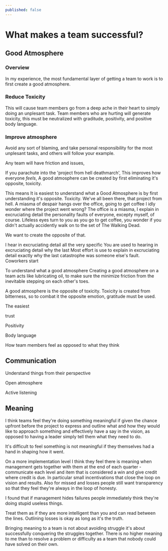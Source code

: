 ```yaml
---
published: false
---
```

# What makes a team successful?

## Good Atmosphere

### Overview
In my experience, the most fundamental layer of getting a team to work is to first create a good atmosphere. 

### Reduce Toxicity

This will cause team members go from a deep ache in their heart to simply doing an unplesant task. Team members who are hurting will generate toxicity, this must be neutralized with graditude, positivity, and positive body language. 

### Improve atmosphere
Avoid any sort of blaming, and take personal responsibility for the most unplesant tasks, and others will follow your example.

Any team will have friction and issues, 

If you parachute into the 'project from hell deathmarch',  This improves how everyone _feels_, 
A good atmosphere can be created by first eliminating it's opposite, toxicity.

This means 
It is easiest to understand what a Good Atmosphere is by first understanding it's opposite. Toxicity. We've all been there, that project from hell. A miasma of despair hangs over the office, going to get coffee I idly wonder where the project went wrong?  The office is a miasma,  I explain in excruciating detail the personality faults of everyone, excepty myself, of course. Lifeless eyes turn to you as you go to get coffee, you wonder if you didn't actually accidently walk on to the set of The Walking Dead. 

We want to create the opposite of that. 



I hear in excruciating detail all the very specific  You are used to hearing in excruciating detail why the last  Most effort is use to explain in excruciating detail exactly why the last catastrophe was someone else's fault. Coworkers start


To understand what a good atmosphere 
Creating a good atmosphere on a team acts like lubricating oil, to make sure the minimize friction from the inevitable stepping on each other's toes.

A good atmosphere is the opposite of toxicity. Toxicity is created from bitterness, so to combat it the opposite emotion, gratitude must be used. 

The easiest

trust

Positivity

Body language

How team members feel as opposed to what they think

## Communication

Understand things from their perspective

Open atmosphere

Active listening

## Meaning

I think teams feel they're doing something meaningful if given the chance upfront before the project to express and outline what and how they would like to approach something and effectively have a say in the vision, as opposed to having a leader simply tell them what they need to do.

It's difficult to feel something is not meaningful if they themselves had a hand in shaping how it went.

On a more implementation level I think they feel there is meaning when management gets together with them at the end of each quarter - communicate each level and item that is considered a win and give credit where credit is due. In particular small incentivations that close the loop on vision and results. Also for missed and losses people still want transparency so that they feel they're always in the loop of honesty.

I found that if management hides failures people immediately think they're doing stupid useless things.

Treat them as if they are more intelligent than you and can read between the lines. Outlining losses is okay as long as it's the truth.

Bringing meaning to a team is not about avoiding struggle it's about successfully conquering the struggles together. There is no higher meaning to me than to resolve a problem or difficulty as a team that nobody could have solved on their own.
